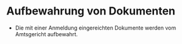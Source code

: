 # Aufbewahrung von Dokumenten

- Die mit einer Anmeldung eingereichten Dokumente werden vom Amtsgericht aufbewahrt.

